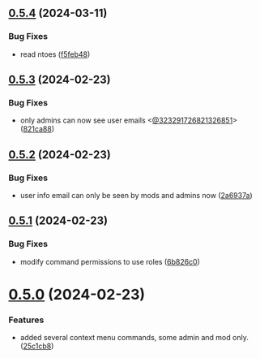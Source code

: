 ## [0.5.4](https://github.com/Torwent/wasp-discord/compare/v0.5.3...v0.5.4) (2024-03-11)


### Bug Fixes

* read ntoes ([f5feb48](https://github.com/Torwent/wasp-discord/commit/f5feb48603b3669a04dbbf255112e59f5044a81d))



## [0.5.3](https://github.com/Torwent/wasp-discord/compare/v0.5.2...v0.5.3) (2024-02-23)


### Bug Fixes

* only admins can now see user emails <[@323291726821326851](https://github.com/323291726821326851)> ([821ca88](https://github.com/Torwent/wasp-discord/commit/821ca886b164e8a6babeb5f707086b8844962ca9))



## [0.5.2](https://github.com/Torwent/wasp-discord/compare/v0.5.1...v0.5.2) (2024-02-23)


### Bug Fixes

* user info email can only be seen by mods and admins now ([2a6937a](https://github.com/Torwent/wasp-discord/commit/2a6937aeb0bf2b40e2f58a1a5e640d8657456c63))



## [0.5.1](https://github.com/Torwent/wasp-discord/compare/v0.5.0...v0.5.1) (2024-02-23)


### Bug Fixes

* modify command permissions to use roles ([6b826c0](https://github.com/Torwent/wasp-discord/commit/6b826c0de5eaa1271ae58c0fdc9e7b149ad12e88))



# [0.5.0](https://github.com/Torwent/wasp-discord/compare/v0.4.1...v0.5.0) (2024-02-23)


### Features

* added several context menu commands, some admin and mod only. ([25c1cb8](https://github.com/Torwent/wasp-discord/commit/25c1cb8e3a3d2281ecfdc72574f8db8fb64db3e2))



